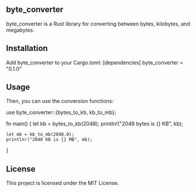 ## byte_converter
byte_converter is a Rust library for converting between bytes, kilobytes, and megabytes.

## Installation
Add byte_converter to your Cargo.toml:
[dependencies]
byte_converter = "0.1.0"

## Usage
Then, you can use the conversion functions:

use byte_converter::{bytes_to_kb, kb_to_mb};

fn main() {
    let kb = bytes_to_kb(2048);
    println!("2048 bytes is {} KB", kb);

    let mb = kb_to_mb(2048.0);
    println!("2048 KB is {} MB", mb);
}

## License
This project is licensed under the MIT License.
